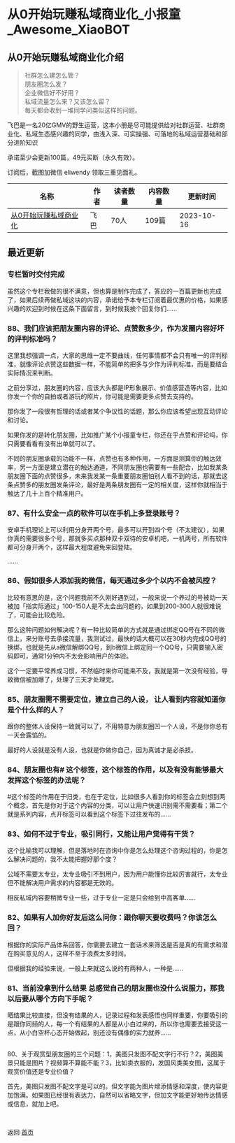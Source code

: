 # 从0开始玩赚私域商业化_小报童_Awesome_XiaoBOT

## 从0开始玩赚私域商业化介绍
> 社群怎么建怎么管？    
朋友圈怎么发？    
企业微信好不好用？    
私域流量怎么来？又该怎么留？    
每天都会收到一堆同学问类似这样的问题。    
    
飞巴是一名20亿GMV的野生运营，这本小册是尽可能提供给对社群运营、社群商业化、私域生态感兴趣的同学，由浅入深、可实操强、可落地的私域运营基础和部分进阶知识    
    
承诺至少会更新100篇，49元买断（永久有效）。    
    
订阅后，截图加微信 eliwendy 领取三重见面礼。  
  


|名称|作者|读者数量|内容数量|更新时间|
|---|---|---|---|---|
|[从0开始玩赚私域商业化](https://xiaobot.net/p/eliwendy?refer=0b133df9-27dc-423b-8101-639049001c13)|飞巴|70人|109篇|2023-10-16|

## 最近更新
### 专栏暂时交付完成

虽然这个专栏我做的很不满意，但也算是制作完成了，答应的一百篇更新也完成了，如果后续再做私域这块的内容，承诺给予本专栏订阅着最优惠的价格，如果感兴趣的欢迎到时候在这条下面留言，到时候我挨个回复你们......

### 88、我们应该把朋友圈内容的评论、点赞数多少，作为发圈内容好坏的评判标准吗？

这里我想强调一点，大家的思维一定不要曲线，任何事情都不会只有唯一的评判标准，就像评论点赞这些数据一样，不能简单的把多与少作为评判标准，而是要结合实际情况来判断。

之前分享过，朋友圈的内容，应该大头都是IP形象展示、价值感营造等内容，比如你发一个你的自拍或者游玩的照片，你可能是需要更多点赞去支持的。

那你发了一段很有哲理的话或者某个争议性的话题，那么你应该希望出现互动评论和讨论。

如果你发的是转化朋友圈，比如推广某个小报童专栏，你还在乎点赞和评论吗，你只需要看看有没有出单就可以了。

不同的朋友圈承载的功能不一样，点赞也有多种作用，一方面是测算你的触达效率，另一方面是建立潜在的触达通道，不同朋友圈也需要有一些配合，比如我某条朋友圈下面的点赞很多，未来我发某一条重要朋友圈怕别人看不到的话，那就去这条点赞多的朋友圈发条评论，最好是两条朋友圈有一定的相关度，这样你就相当于触达了几十上百个精准用户。

### 87、有什么安全一点的软件可以在手机上多登录账号？

安卓手机理论上可以利用分身开两个号，最多可以开到四个号（不太建议），如果你真的需要很多个号，那就多买点那种双卡双待的安卓机吧，一机两号，所有软件都可分身开两个，这样最大程度避免来回登陆。

......

### 86、假如很多人添加我的微信，每天通过多少个以内不会被风控？

比较有意思的是，这个问题我前不久刚好遇到过，一般来说一个养过的号被动一天被加「指实际通过」100-150人是不太会出问题的，如果到200-300人就很难说了，可能会比较危险。

那么这种问题如何解决呢？有一种比较简单的方式就是通过绑定QQ号在不同的微信上，来分账号去承接流量，我测试过，最快的话大概可以在30秒内完成QQ号的换绑，也就是先从a微信解绑QQ号，到b微信上绑定同一个QQ号，只需要输入密码即可，通常1分钟内不太会影响用户的体验。

这个一定要平常养成习惯，不然临时来你可能来不及，我就是第一次没有经验，导致微信被加爆了，处理了三天才处理完。

### 85、朋友圈需不需要定位，建立自己的人设， 让人看到内容就知道你是个什么样的人？

跟你的整体人设保持一致就可以了，不用特意为朋友圈凹一个人设，不是你你总有一天会露馅的。

最好的人设就是没有人设，也就是你做你自己，因为真诚才是必杀技。

### 84、朋友圈也有# 这个标签，这个标签的作用，以及有没有能够最大发挥这个标签的办法呢？

#这个标签的作用在于归类，也在于定位，比如很多人看到你的标签会立刻想到两个概念，首先是你对于这个内容的分类，可以让用户快速识别需不需要看；第二个就是系列内容，点开标签可以看到这个标签下过往发布的......

### 83、如何不过于专业，吸引同行，又能让用户觉得有干货？
这个比喻我可以理解，但是落地时在咨询中你是怎么处理这个咨询过程的，你是怎么解决问题的，我不太能把握好那个度？

公域不需要太专业，太专业吸引不到用户，因为用户能懂你比较厉害就行，太专业但不能解决用户需求的内容都是无效的。

相反私域内容要稍微专业一些，过于专业一定是只会给到中高客单......

### 82、如果有人加你好友后这么问你：跟你聊天要收费吗？你该怎么回？

根据你的实际产品体系回答，你需要去建立一套话术来筛选是否是真的有需求和潜在购买意见的人，这样不至于浪费太多时间。

但根据我的经验来说，一般上来就这么说的有两种人，一种是......

### 81、当前没拿到什么结果 总感觉自己的朋友圈也没什么说服力，那我以后要从哪个方向下手呢？

晒结果比较直接，但没有结果的人，记录过程和发表感悟也同样重要，你要吸引的是跟你同频的人，每一个有结果的人都是从小白过来的，所以你也需要去接受这一点，从小白空杯心态开始做起，别还没有偶像的实力就养......

##
80、关于观赏型朋友圈的三个问题：1，美图只发图不配文字行不行？2，美图美景只能是图片？视频算不算能不能？3，比如卖衣服的，发国风类美女图，这属于观赏价值还是专业价值？

首先，美图只发图不配文字是可以的。但文字能为图片增添情感和深度，使内容更加饱满。如果图已经很有表达力，自然可以省略文字，但加文字能更好地传达情感或信息，就加上吧。




<a href="https://github.com/Reno9527/awesome-xiaobot" style="color: white; text-decoration: none;">awesome-xiaobot</a>

返回 [首页](../README.md)
